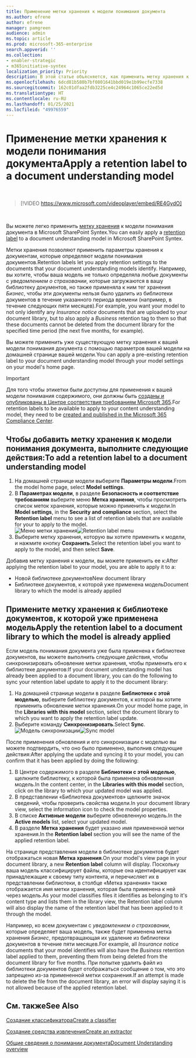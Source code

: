 ```yaml
---
title: Применение метки хранения к модели понимания документа
ms.author: efrene
author: efrene
manager: pamgreen
audience: admin
ms.topic: article
ms.prod: microsoft-365-enterprise
search.appverid: ''
ms.collection:
- enabler-strategic
- m365initiative-syntex
localization_priority: Priority
description: В этой статье объясняется, как применить метку хранения к модели понимания документа
ms.openlocfilehash: 6dcd81b580b7bf0801641bbd019e1b99ecfe7338
ms.sourcegitcommit: 162c01dfaa2fdb3225ce4c24964c1065ce22ed5d
ms.translationtype: HT
ms.contentlocale: ru-RU
ms.lasthandoff: 01/25/2021
ms.locfileid: "49976559"
---
```

# <a name="apply-a-retention-label-to-a-document-understanding-model"></a><span data-ttu-id="b4870-103">Применение метки хранения к модели понимания документа</span><span class="sxs-lookup"><span data-stu-id="b4870-103">Apply a retention label to a document understanding model</span></span>

</br>

> [!VIDEO https://www.microsoft.com/videoplayer/embed/RE4GydO]  

</br>


<span data-ttu-id="b4870-104">Вы можете легко применить [метку хранения](https://docs.microsoft.com/microsoft-365/compliance/retention) к модели понимания документа в Microsoft SharePoint Syntex.</span><span class="sxs-lookup"><span data-stu-id="b4870-104">You can easily apply a [retention label](https://docs.microsoft.com/microsoft-365/compliance/retention) to a document understanding model in Microsoft SharePoint Syntex.</span></span>

<span data-ttu-id="b4870-105">Метки хранения позволяют применить параметры хранения к документам, которые определяют модели понимания документов.</span><span class="sxs-lookup"><span data-stu-id="b4870-105">Retention labels let you apply retention settings to the documents that your document understanding models identify.</span></span>  <span data-ttu-id="b4870-106">Например, вы хотите, чтобы ваша модель не только определяла любые документы с *уведомлением о страховании*, которые загружаются в вашу библиотеку документов, но также применяла к ним тег хранения *Бизнес*, чтобы эти документы нельзя было удалить из библиотеки документов в течение указанного периода времени (например, в течение следующих пяти месяцев).</span><span class="sxs-lookup"><span data-stu-id="b4870-106">For example, you want your model to not only identify any *Insurance notice* documents that are uploaded to your document library, but to also apply a *Business* retention tag to them so that these documents cannot be deleted from the document library for the specified time period (the next five months, for example).</span></span>

<span data-ttu-id="b4870-107">Вы можете применить уже существующую метку хранения к вашей модели понимания документа с помощью параметров вашей модели на домашней странице вашей модели.</span><span class="sxs-lookup"><span data-stu-id="b4870-107">You can apply a pre-existing retention label to your document understanding model through your model settings on your model's home page.</span></span> 

> [!Important]
> <span data-ttu-id="b4870-108">Для того чтобы этикетки были доступны для применения к вашей модели понимания содержимого, они должны быть [созданы и опубликованы в Центре соответствия требованиям Microsoft 365](https://docs.microsoft.com/microsoft-365/compliance/create-apply-retention-labels#how-to-create-and-publish-retention-labels).</span><span class="sxs-lookup"><span data-stu-id="b4870-108">For retention labels to be available to apply to your content understanding model, they need to be [created and published in the Microsoft 365 Compliance Center](https://docs.microsoft.com/microsoft-365/compliance/create-apply-retention-labels#how-to-create-and-publish-retention-labels).</span></span>

## <a name="to-add-a-retention-label-to-a-document-understanding-model"></a><span data-ttu-id="b4870-109">Чтобы добавить метку хранения к модели понимания документа, выполните следующие действия:</span><span class="sxs-lookup"><span data-stu-id="b4870-109">To add a retention label to a document understanding model</span></span>

1. <span data-ttu-id="b4870-110">На домашней странице модели выберите **Параметры модели**.</span><span class="sxs-lookup"><span data-stu-id="b4870-110">From the model home page, select **Model settings**.</span></span></br>
2. <span data-ttu-id="b4870-111">В **Параметрах модели**, в разделе **Безопасность и соответствие требованиям** выберите меню **Метка хранения**, чтобы просмотреть список меток хранения, которые можно применить к модели.</span><span class="sxs-lookup"><span data-stu-id="b4870-111">In **Model settings**, in the **Security and compliance** section, select the **Retention label** menu to see a list of retention labels that are available for your to apply to the model.</span></span></br>
 <span data-ttu-id="b4870-112">![Меню метки хранения](../media/content-understanding/retention-labels-menu.png)</span><span class="sxs-lookup"><span data-stu-id="b4870-112">![Retention label menu](../media/content-understanding/retention-labels-menu.png)</span></span></br> 
3. <span data-ttu-id="b4870-113">Выберите метку хранения, которую вы хотите применить к модели, и нажмите кнопку **Сохранить**.</span><span class="sxs-lookup"><span data-stu-id="b4870-113">Select the retention label you want to apply to the model, and then select **Save**.</span></span></br>

<span data-ttu-id="b4870-114">Добавив метку хранения к модели, вы можете применить ее к:</span><span class="sxs-lookup"><span data-stu-id="b4870-114">After applying the retention label to your model, you are able to apply it to a:</span></span>
- <span data-ttu-id="b4870-115">Новой библиотеке документов</span><span class="sxs-lookup"><span data-stu-id="b4870-115">New document library</span></span>
- <span data-ttu-id="b4870-116">Библиотеке документов, к которой уже применена модель</span><span class="sxs-lookup"><span data-stu-id="b4870-116">Document library to which the model is already applied</span></span>
 
## <a name="apply-the-retention-label-to-a-document-library-to-which-the-model-is-already-applied"></a><span data-ttu-id="b4870-117">Примените метку хранения к библиотеке документов, к которой уже применена модель</span><span class="sxs-lookup"><span data-stu-id="b4870-117">Apply the retention label to a document library to which the model is already applied</span></span>

<span data-ttu-id="b4870-118">Если модель понимания документа уже была применена к библиотеке документов, вы можете выполнить следующие действия, чтобы синхронизировать обновление метки хранения, чтобы применить его к библиотеке документов:</span><span class="sxs-lookup"><span data-stu-id="b4870-118">If your document understanding model has already been applied to a document library, you can do the following to sync your retention label update to apply it to the document library:</span></span></br>

1. <span data-ttu-id="b4870-119">На домашней странице модели в разделе **Библиотеки с этой моделью**, выберите библиотеку документов, к которой вы хотите применить обновление метки хранения.</span><span class="sxs-lookup"><span data-stu-id="b4870-119">On your model home page, in the **Libraries with this model** section, select the document library to which you want to apply the retention label update.</span></span> </br> 
2. <span data-ttu-id="b4870-120">Выберите команду **Синхронизировать**.</span><span class="sxs-lookup"><span data-stu-id="b4870-120">Select **Sync**.</span></span> </br>
 <span data-ttu-id="b4870-121">![Модель синхронизации](../media/content-understanding/sync-model.png)</span><span class="sxs-lookup"><span data-stu-id="b4870-121">![Sync model](../media/content-understanding/sync-model.png)</span></span></br> 


<span data-ttu-id="b4870-122">После применения обновления и его синхронизации с моделью вы можете подтвердить, что оно было применено, выполнив следующие действия:</span><span class="sxs-lookup"><span data-stu-id="b4870-122">After applying the update and syncing it to your model, you can confirm that it has been applied by doing the following:</span></span>

1. <span data-ttu-id="b4870-123">В Центре содержимого в разделе **Библиотеки с этой моделью**, щелкните библиотеку, к которой была применена обновленная модель.</span><span class="sxs-lookup"><span data-stu-id="b4870-123">In the content center, in the **Libraries with this model** section, click on the library to which your updated model was applied.</span></span> </br>
2. <span data-ttu-id="b4870-124">В представлении «Библиотека документов» щелкните значок сведений, чтобы проверить свойства модели.</span><span class="sxs-lookup"><span data-stu-id="b4870-124">In your document library view, select the information icon to check the model properties.</span></span></br>  
3. <span data-ttu-id="b4870-125">В списке **Активные модели** выберите обновленную модель.</span><span class="sxs-lookup"><span data-stu-id="b4870-125">In the **Active models** list, select your updated model.</span></span></br>
4. <span data-ttu-id="b4870-126">В разделе **Метка хранения** будет указано имя примененной метки хранения.</span><span class="sxs-lookup"><span data-stu-id="b4870-126">In the **Retention label** section you will see the name of the applied retention label.</span></span></br>


<span data-ttu-id="b4870-127">На странице представления модели в библиотеке документов будет отображаться новая **Метка хранения**.</span><span class="sxs-lookup"><span data-stu-id="b4870-127">On your model's view page in your document library, a new **Retention label** column will display.</span></span>  <span data-ttu-id="b4870-128">Поскольку ваша модель классифицирует файлы, которые она идентифицирует как принадлежащие к своему типу контента, и перечисляет их в представлении библиотеки, в столбце «Метка хранения» также отображается имя метки хранения, которая была применена к ней через модель.</span><span class="sxs-lookup"><span data-stu-id="b4870-128">As your model classifies files it identifies as belonging to it's content type and lists them in the library view, the Retention label column will also display the name of the retention label that has been applied to it through the model.</span></span>


<span data-ttu-id="b4870-129">Например, ко всем документам с *уведомлением о страховании*, которые определяет ваша модель, также будет применена метка хранения *Бизнес*, предотвращающая их удаление из библиотеки документов в течение пяти месяцев.</span><span class="sxs-lookup"><span data-stu-id="b4870-129">For example, all *Insurance notice* documents that your model identifies will also have the *Business* retention label applied to them, preventing them from being deleted from the document library for five months.</span></span> <span data-ttu-id="b4870-130">При попытке удалить файл из библиотеки документов будет отображаться сообщение о том, что это запрещено из-за примененной метки сохранения.</span><span class="sxs-lookup"><span data-stu-id="b4870-130">If an attempt is made to delete the file from the document library, an error will display saying it is not allowed because of the applied retention label.</span></span>

## <a name="see-also"></a><span data-ttu-id="b4870-131">См. также</span><span class="sxs-lookup"><span data-stu-id="b4870-131">See Also</span></span>
[<span data-ttu-id="b4870-132">Создание классификатора</span><span class="sxs-lookup"><span data-stu-id="b4870-132">Create a classifier</span></span>](create-a-classifier.md)

[<span data-ttu-id="b4870-133">Создание средства извлечения</span><span class="sxs-lookup"><span data-stu-id="b4870-133">Create an extractor</span></span>](create-an-extractor.md)

[<span data-ttu-id="b4870-134">Общие сведения о понимании документа</span><span class="sxs-lookup"><span data-stu-id="b4870-134">Document Understanding overview</span></span>](document-understanding-overview.md)


